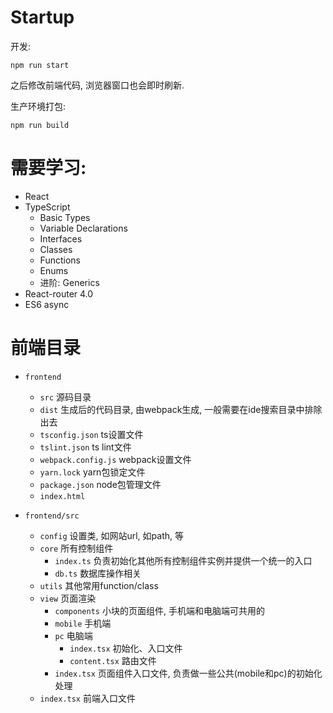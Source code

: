 # Startup
开发:
```
npm run start
```
之后修改前端代码, 浏览器窗口也会即时刷新.

生产环境打包:
```
npm run build
```

# 需要学习:

- React
- TypeScript
  - Basic Types
  - Variable Declarations
  - Interfaces
  - Classes
  - Functions
  - Enums
  - 进阶: Generics
- React-router 4.0
- ES6 async

# 前端目录

- `frontend`
  - `src` 源码目录
  - `dist` 生成后的代码目录, 由webpack生成, 一般需要在ide搜索目录中排除出去
  - `tsconfig.json` ts设置文件
  - `tslint.json` ts lint文件
  - `webpack.config.js` webpack设置文件
  - `yarn.lock` yarn包锁定文件
  - `package.json` node包管理文件
  - `index.html` 

- `frontend/src`
  - `config` 设置类, 如网站url, 如path, 等
  - `core` 所有控制组件
    - `index.ts` 负责初始化其他所有控制组件实例并提供一个统一的入口
    - `db.ts` 数据库操作相关
  - `utils` 其他常用function/class
  - `view` 页面渲染
    - `components` 小块的页面组件, 手机端和电脑端可共用的
    - `mobile` 手机端
    - `pc` 电脑端
      - `index.tsx` 初始化、入口文件
      - `content.tsx` 路由文件
    - `index.tsx` 页面组件入口文件, 负责做一些公共(mobile和pc)的初始化处理
  - `index.tsx` 前端入口文件
